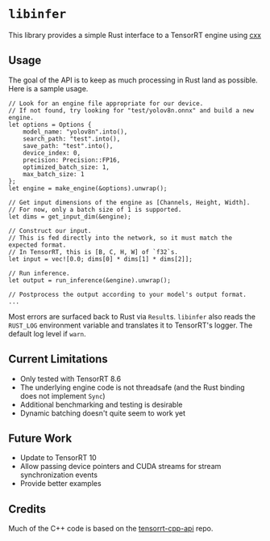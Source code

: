 # `libinfer`
This library provides a simple Rust interface to a TensorRT engine using [cxx]([url](https://cxx.rs/))

## Usage
The goal of the API is to keep as much processing in Rust land as possible. Here is a sample usage.

```
// Look for an engine file appropriate for our device.
// If not found, try looking for "test/yolov8n.onnx" and build a new engine.
let options = Options {
    model_name: "yolov8n".into(),
    search_path: "test".into(),
    save_path: "test".into(),
    device_index: 0,
    precision: Precision::FP16,
    optimized_batch_size: 1,
    max_batch_size: 1
};
let engine = make_engine(&options).unwrap();

// Get input dimensions of the engine as [Channels, Height, Width].
// For now, only a batch size of 1 is supported.
let dims = get_input_dim(&engine);

// Construct our input.
// This is fed directly into the network, so it must match the expected format.
// In TensorRT, this is [B, C, H, W] of `f32`s.
let input = vec![0.0; dims[0] * dims[1] * dims[2]];

// Run inference.
let output = run_inference(&engine).unwrap();

// Postprocess the output according to your model's output format.
...
```

Most errors are surfaced back to Rust via `Result`s. `libinfer` also reads the `RUST_LOG` environment variable and translates it to TensorRT's logger. The default log level if `warn`.

## Current Limitations
- Only tested with TensorRT 8.6
- The underlying engine code is not threadsafe (and the Rust binding does not implement `Sync`)
- Additional benchmarking and testing is desirable
- Dynamic batching doesn't quite seem to work yet

## Future Work
- Update to TensorRT 10
- Allow passing device pointers and CUDA streams for stream synchronization events
- Provide better examples

## Credits
Much of the C++ code is based on the [tensorrt-cpp-api](https://github.com/cyrusbehr/tensorrt-cpp-api) repo.
